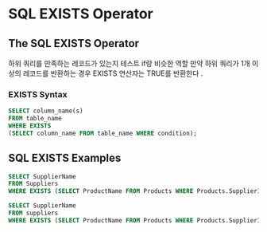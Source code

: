 # SQL EXISTS Operator
## The SQL EXISTS Operator
하위 쿼리를 만족하는 레코드가 있는지 테스트
if랑 비슷한 역할
만약 하위 쿼리가 1개 이상의 레코드를 반환하는 경우 
EXISTS 연산자는 TRUE를 반환한다 .

### EXISTS Syntax
```sql
SELECT column_name(s)
FROM table_name
WHERE EXISTS
(SELECT column_name FROM table_name WHERE condition);
```

## SQL EXISTS Examples
```sql
SELECT SupplierName
FROM Suppliers
WHERE EXISTS (SELECT ProductName FROM Products WHERE Products.SupplierID = Suppliers.supplierID AND Price < 20);
```

``` sql
SELECT SupplierName
FROM suppliers
WHERE EXISTS (SELECT ProductName FROM Products WHERE Products.SupplierID = Suppliers.supplierID AND Price = 22);
```